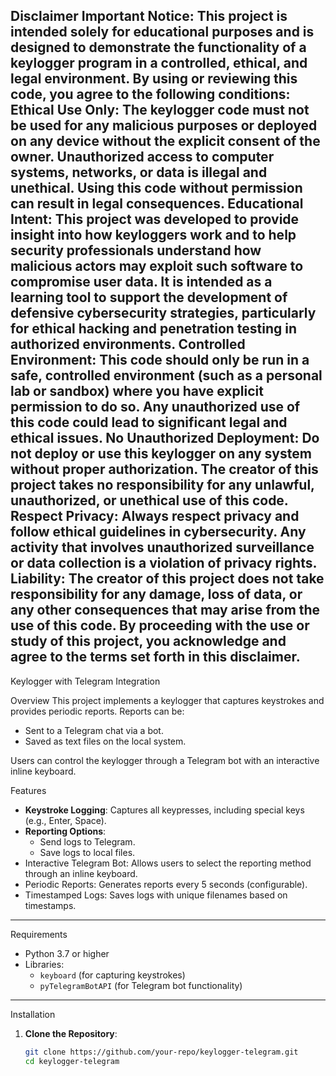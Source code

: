Disclaimer
Important Notice:
This project is intended solely for educational purposes and is designed to demonstrate the functionality of a keylogger program in a controlled, ethical, and legal environment. By using or reviewing this code, you agree to the following conditions:
Ethical Use Only: The keylogger code must not be used for any malicious purposes or deployed on any device without the explicit consent of the owner. Unauthorized access to computer systems, networks, or data is illegal and unethical. Using this code without permission can result in legal consequences.
Educational Intent: This project was developed to provide insight into how keyloggers work and to help security professionals understand how malicious actors may exploit such software to compromise user data. It is intended as a learning tool to support the development of defensive cybersecurity strategies, particularly for ethical hacking and penetration testing in authorized environments.
Controlled Environment: This code should only be run in a safe, controlled environment (such as a personal lab or sandbox) where you have explicit permission to do so. Any unauthorized use of this code could lead to significant legal and ethical issues.
No Unauthorized Deployment: Do not deploy or use this keylogger on any system without proper authorization. The creator of this project takes no responsibility for any unlawful, unauthorized, or unethical use of this code.
Respect Privacy: Always respect privacy and follow ethical guidelines in cybersecurity. Any activity that involves unauthorized surveillance or data collection is a violation of privacy rights.
Liability: The creator of this project does not take responsibility for any damage, loss of data, or any other consequences that may arise from the use of this code.
By proceeding with the use or study of this project, you acknowledge and agree to the terms set forth in this disclaimer.
-------------------------------
Keylogger with Telegram Integration

Overview
This project implements a keylogger that captures keystrokes and provides periodic reports. Reports can be:
- Sent to a Telegram chat via a bot.
- Saved as text files on the local system.

Users can control the keylogger through a Telegram bot with an interactive inline keyboard.


Features
- **Keystroke Logging**: Captures all keypresses, including special keys (e.g., Enter, Space).
- **Reporting Options**:
  - Send logs to Telegram.
  - Save logs to local files.
- Interactive Telegram Bot: Allows users to select the reporting method through an inline keyboard.
- Periodic Reports: Generates reports every 5 seconds (configurable).
- Timestamped Logs: Saves logs with unique filenames based on timestamps.

---
Requirements
- Python 3.7 or higher
- Libraries:
  - `keyboard` (for capturing keystrokes)
  - `pyTelegramBotAPI` (for Telegram bot functionality)

---

Installation
1. **Clone the Repository**:
   ```bash
   git clone https://github.com/your-repo/keylogger-telegram.git
   cd keylogger-telegram
